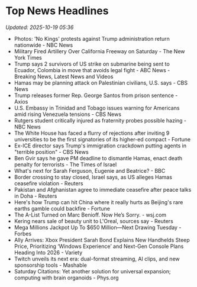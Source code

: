 # Top News Headlines

_Updated: 2025-10-19 05:36_

- Photos: 'No Kings' protests against Trump administration return nationwide - NBC News
- Military Fired Artillery Over California Freeway on Saturday - The New York Times
- Trump says 2 survivors of US strike on submarine being sent to Ecuador, Colombia in move that avoids legal fight - ABC News - Breaking News, Latest News and Videos
- Hamas may be planning attack on Palestinian civilians, U.S. says - CBS News
- Trump releases former Rep. George Santos from prison sentence - Axios
- U.S. Embassy in Trinidad and Tobago issues warning for Americans amid rising Venezuela tensions - CBS News
- Rutgers student critically injured as fraternity probes possible hazing - NBC News
- The White House has faced a flurry of rejections after inviting 9 universities to be the first signatories of its higher-ed compact - Fortune
- Ex-ICE director says Trump's immigration crackdown putting agents in "terrible position" - CBS News
- Ben Gvir says he gave PM deadline to dismantle Hamas, enact death penalty for terrorists - The Times of Israel
- What's next for Sarah Ferguson, Eugenie and Beatrice? - BBC
- Border crossing to stay closed, Israel says, as US alleges Hamas ceasefire violation - Reuters
- Pakistan and Afghanistan agree to immediate ceasefire after peace talks in Doha - Reuters
- Here's how Trump can hit China where it really hurts as Beijing's rare earths gamble could backfire - Fortune
- The A-List Turned on Marc Benioff. Now He’s Sorry. - wsj.com
- Kering nears sale of beauty unit to L'Oreal, sources say - Reuters
- Mega Millions Jackpot Up To $650 Million—Next Drawing Tuesday - Forbes
- Ally Arrives: Xbox President Sarah Bond Explains New Handhelds Steep Price, Prioritizing ‘Windows Experience’ and Next-Gen Console Plans Heading Into 2026 - Variety
- Twitch unveils its next era: dual-format streaming, AI clips, and new sponsorship tools - Mashable
- Saturday Citations: Yet another solution for universal expansion; computing with brain organoids - Phys.org
